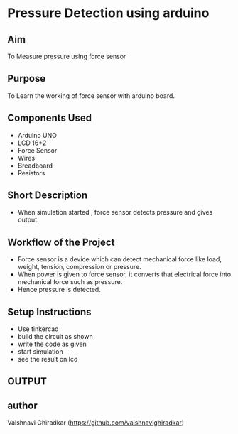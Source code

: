 
# Pressure Detection using arduino
## Aim
To Measure pressure using force sensor
## Purpose
To Learn the working of force sensor with arduino board.
## Components Used
- Arduino UNO
- LCD 16*2
- Force Sensor
- Wires
- Breadboard
- Resistors 

## Short Description 
- When simulation started , force sensor detects pressure and gives output.

## Workflow of the Project
- Force sensor is a device which can detect mechanical force like load, weight, tension, compression or pressure.
- When power is given to force sensor, it converts that electrical force into mechanical force such as pressure.
- Hence pressure is detected.
## Setup Instructions
- Use tinkercad
- build the circuit as shown
- write the code as given
- start simulation
- see the result on lcd



## OUTPUT
[Simulation Video]: https://github.com/vaishnavighiradkar/pressure_detection/blob/main/Pressure%20Detection%20using%20Arduino/images/simulation%20video.mp4
(click on view raw)

[Circuit Image]: https://github.com/vaishnavighiradkar/pressure_detection/blob/main/Pressure%20Detection%20using%20Arduino/images/circuit%20diagram.png

[Source code]:  https://github.com/vaishnavighiradkar/pressure_detection/blob/main/Pressure%20Detection%20using%20Arduino/pressure_detection.ino

## author
Vaishnavi Ghiradkar
(https://github.com/vaishnavighiradkar)